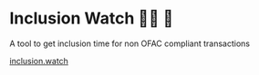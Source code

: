 # Inclusion Watch 🦹🏼️ 🔎

A tool to get inclusion time for non OFAC compliant transactions

[inclusion.watch](https://inclusion.watch)

